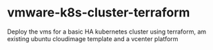# vmware-k8s-cluster-terraform
Deploy the vms for a basic HA kubernetes cluster using terraform, am existing ubuntu cloudimage template and a vcenter platform
